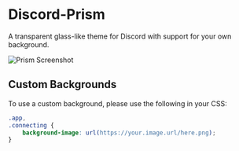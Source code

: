 # Discord-Prism
A transparent glass-like theme for Discord with support for your own background.

![Prism Screenshot](https://i.stole-a-me.me/f27b99.png)

## Custom Backgrounds
To use a custom background, please use the following in your CSS:

```css
.app,
.connecting {
    background-image: url(https://your.image.url/here.png);
}
```
